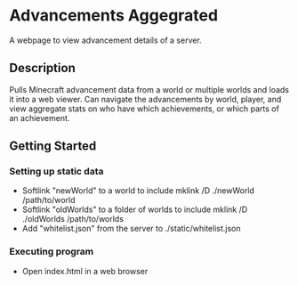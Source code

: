 # Advancements Aggegrated

A webpage to view advancement details of a server.

## Description

Pulls Minecraft advancement data from a world or multiple worlds and loads it into a web viewer. Can navigate the advancements by world, player, and view aggregate stats on who have which achievements, or which parts of an achievement.

## Getting Started

### Setting up static data

* Softlink "newWorld" to a world to include
mklink /D ./newWorld /path/to/world
* Softlink "oldWorlds" to a folder of worlds to include
mklink /D ./oldWorlds /path/to/worlds
* Add "whitelist.json" from the server to ./static/whitelist.json

### Executing program

* Open index.html in a web browser

